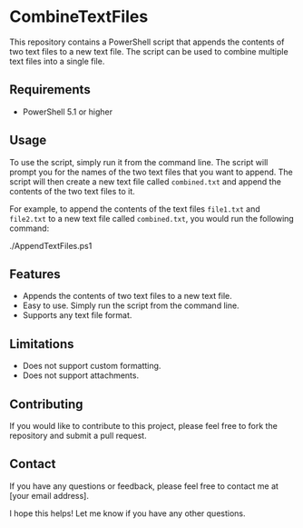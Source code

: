 # CombineTextFiles
This repository contains a PowerShell script that appends the contents of two text files to a new text file. The script can be used to combine multiple text files into a single file.

## Requirements

* PowerShell 5.1 or higher

## Usage

To use the script, simply run it from the command line. The script will prompt you for the names of the two text files that you want to append. The script will then create a new text file called `combined.txt` and append the contents of the two text files to it.

For example, to append the contents of the text files `file1.txt` and `file2.txt` to a new text file called `combined.txt`, you would run the following command:


./AppendTextFiles.ps1


## Features

* Appends the contents of two text files to a new text file.
* Easy to use. Simply run the script from the command line.
* Supports any text file format.

## Limitations

* Does not support custom formatting.
* Does not support attachments.

## Contributing

If you would like to contribute to this project, please feel free to fork the repository and submit a pull request.

## Contact

If you have any questions or feedback, please feel free to contact me at [your email address].


I hope this helps! Let me know if you have any other questions.
